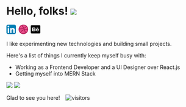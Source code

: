 # Hello, folks! <img src="https://raw.githubusercontent.com/MartinHeinz/MartinHeinz/master/wave.gif" width="30px">

<a href="http://www.linkedin.com/in/sshreya07"><img width="25" height="25" src="/resource/linkedin.svg"></a>&ensp;<a href="https://dribbble.com/sshreya07"><img width="25" height="25" src="/resource/dribbble.png"></a>&ensp;<a href="https://sshreya07.github.io/portfolio/"><img width="25" height="25" src="/resource/behance.png"></a>


<p>
I like experimenting new technologies and building small projects. 
</p>

<p>
Here's a list of things I currently keep myself busy with:
</p>

- Working as a Frontend Developer and a UI Designer over React.js
- Getting myself into MERN Stack




<p>
  <img width="48%" src="https://github-readme-stats.vercel.app/api?username=sshreya07&show_icons=true&theme=tokyonight" />
  <img width="48%" src="https://github-readme-streak-stats.herokuapp.com/?user=sshreya07&theme=tokyonight" />
</p>

Glad to see you here! &ensp; ![visitors](https://visitor-badge.glitch.me/badge?page_id=sshreya07.visitor-badge)
